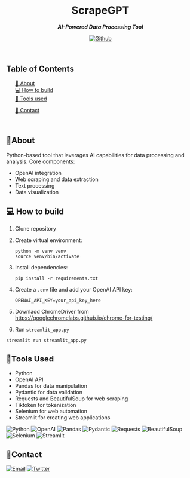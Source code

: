 
<div align="center">


  <h1 align="center">
        ScrapeGPT
    </h1>
    <p align="center"> 
        <i><b>AI-Powered Data Processing Tool</b></i>
        <br /> 
    </p>

[![Github][github]][github-url]


 </div>

<br/>

## Table of Contents

  <ol>
    <a href="#about">📝 About</a><br/>
    <a href="#how-to-build">💻 How to build</a><br/>
    <a href="#tools-used">🔧 Tools used</a>
        <ul>
        </ul>
    <a href="#contact">👤 Contact</a>
  </ol>

<br/>

## 📝About

 Python-based tool that leverages AI capabilities for data processing and analysis. Core components:
- OpenAI integration
- Web scraping and data extraction
- Text processing
- Data visualization



## 💻 How to build

1. Clone repository

2. Create virtual environment:
   ```
   python -m venv venv
   source venv/bin/activate
   ```
3. Install dependencies:
   ```
   pip install -r requirements.txt
   ```
4. Create a `.env` file and add your OpenAI API key:
   ```
   OPENAI_API_KEY=your_api_key_here
   ```
5.  Downlaod ChromeDriver from https://googlechromelabs.github.io/chrome-for-testing/

6.  Run `streamlit_app.py`

```
streamlit run streamlit_app.py
```

## 🔧Tools Used

- Python
- OpenAI API
- Pandas for data manipulation
- Pydantic for data validation
- Requests and BeautifulSoup for web scraping
- Tiktoken for tokenization
- Selenium for web automation
- Streamlit for creating web applications


<img
  src="https://img.shields.io/badge/Python-3776AB?style=for-the-badge&logo=python&logoColor=white"
  alt="Python"
/>
<img
  src="https://img.shields.io/badge/OpenAI-412991?style=for-the-badge&logo=openai&logoColor=white"
  alt="OpenAI"
/>
<img
  src="https://img.shields.io/badge/Pandas-150458?style=for-the-badge&logo=pandas&logoColor=white"
  alt="Pandas"
/>
<img
  src="https://img.shields.io/badge/Pydantic-E92063?style=for-the-badge&logo=pydantic&logoColor=white"
  alt="Pydantic"
/>
<img
  src="https://img.shields.io/badge/Requests-2CA5E0?style=for-the-badge&logo=python&logoColor=white"
  alt="Requests"
/>
<img
  src="https://img.shields.io/badge/BeautifulSoup-43B02A?style=for-the-badge&logo=python&logoColor=white"
alt="BeautifulSoup"
/>
<img
src="https://img.shields.io/badge/Selenium-43B02A?style=for-the-badge&logo=selenium&logoColor=white"
alt="Selenium"
/>
<img
src="https://img.shields.io/badge/Streamlit-FF4B4B?style=for-the-badge&logo=streamlit&logoColor=white"
alt="Streamlit"
/>

## 👤Contact

<!-- Replace placeholders with your actual contact information -->
[![Email][email]][email-url]
[![Twitter][twitter]][twitter-url]

<!-- MARKDOWN LINKS & IMAGES -->
<!-- https://www.markdownguide.org/basic-syntax/#reference-style-links -->

[email]: https://img.shields.io/badge/me@vd7.io-FFCA28?style=for-the-badge&logo=Gmail&logoColor=00bbff&color=black
[email-url]: #
[github]: https://img.shields.io/badge/Github-2496ED?style=for-the-badge&logo=github&logoColor=white&color=black
[github-url]: https://github.com/vdutts7/scrape-gpt
[twitter]: https://img.shields.io/badge/Twitter-FFCA28?style=for-the-badge&logo=Twitter&logoColor=00bbff&color=black
[twitter-url]: https://twitter.com/vdutts7/
